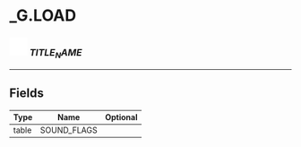 # _G.LOAD

### <img src="../../.gitbook/assets/base.png" width="32" height="32" /> $TITLE_NAME$


-----------------
## Fields

| Type   | Name | Optional |
| ------ | ---- | -------: |
| table | SOUND_FLAGS |  |
